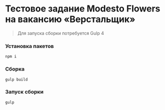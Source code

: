 # Тестовое задание Modesto Flowers на вакансию «Верстальщик»
> Для запуска сборки потребуется Gulp 4

### Установка пакетов
```
npm i
```
### Сборка
```
gulp build
```
### Запуск сборки
```
gulp
```
